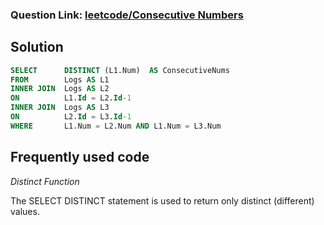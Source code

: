 ### Question Link: [leetcode/Consecutive Numbers](https://leetcode.com/problems/consecutive-numbers/)

##  Solution
```sql
SELECT      DISTINCT (L1.Num)  AS ConsecutiveNums
FROM        Logs AS L1
INNER JOIN  Logs AS L2
ON          L1.Id = L2.Id-1
INNER JOIN  Logs AS L3
ON          L2.Id = L3.Id-1
WHERE       L1.Num = L2.Num AND L1.Num = L3.Num
```

##  Frequently used code

_Distinct Function_


The SELECT DISTINCT statement is used to return only distinct (different) values.
